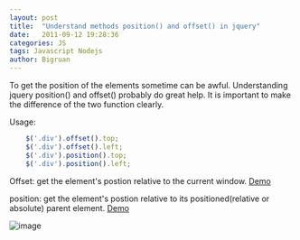 ```yaml
---
layout: post
title:  "Understand methods position() and offset() in jquery"
date:   2011-09-12 19:28:36
categories: JS
tags: Javascript Nodejs
author: Bigruan
---
```


To get the position of the elements sometime can be awful. Understanding jquery position() and offset() probably do great help.
It is important to make the difference of the two function clearly.

Usage:
```javascript
    $('.div').offset().top;
    $('.div').offset().left;
    $('.div').position().top;
    $('.div').position().left;
```

Offset: get the element's postion relative to the current window. [Demo](http://82.130.25.39:4000/demo/jquery-offset-positon.html)

position: get the element's postion relative to its positioned(relative or absolute) parent element. [Demo](/demo/jquery-offset-positon.html)

![image](/images/jquery-position-offset.jpg)
